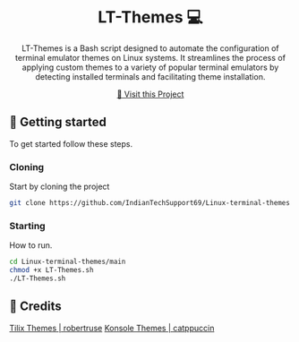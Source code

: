 
<h1 align="center" style="font-weight: bold;">LT-Themes 💻</h1>


<p align="center">LT-Themes is a Bash script designed to automate the configuration of terminal emulator themes on Linux systems. It streamlines the process of applying custom themes to a variety of popular terminal emulators by detecting installed terminals and facilitating theme installation.</p>


<p align="center">
<a href="https://github.com/IndianTechSupport69/Linux-terminal-themes">📱 Visit this Project</a>
</p>

<h2 id="started">🚀 Getting started</h2>

To get started follow these steps.

<h3>Cloning</h3>

Start by cloning the project

```bash
git clone https://github.com/IndianTechSupport69/Linux-terminal-themes
```

<h3>Starting</h3>

How to run.

```bash
cd Linux-terminal-themes/main
chmod +x LT-Themes.sh
./LT-Themes.sh
```


<h2 id="started">🌟 Credits</h2>
    <a href="https://github.com/robertruse/Tilix-Themes/tree/master">Tilix Themes | robertruse</a>
    <a href="https://github.com/catppuccin/catppuccin">Konsole Themes | catppuccin</a>